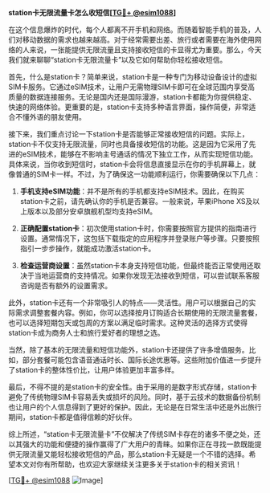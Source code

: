 **station卡无限流量卡怎么收短信[[TG💪+ @esim1088](https://t.me/s/esim1088)]**

在这个信息爆炸的时代，每个人都离不开手机和网络。而随着智能手机的普及，人们对移动数据的需求也越来越高。对于经常需要出差、旅行或者需要在海外使用网络的人来说，一张能提供无限流量且支持接收短信的卡显得尤为重要。那么，今天我们就来聊聊“station卡无限流量卡”以及它如何帮助你轻松接收短信。

首先，什么是station卡？简单来说，station卡是一种专门为移动设备设计的虚拟SIM卡服务。它通过eSIM技术，让用户无需物理SIM卡即可在全球范围内享受高质量的数据连接服务。无论是国内还是国际漫游，station卡都能为你提供稳定、快速的网络体验。更重要的是，station卡支持多种语言界面，操作简便，非常适合不懂外语的朋友使用。

接下来，我们重点讨论一下station卡是否能够正常接收短信的问题。实际上，station卡不仅支持无限流量，同时也具备接收短信的功能。这是因为它采用了先进的eSIM技术，能够在不影响主号通话的情况下独立工作，从而实现短信功能。具体来说，当你收到短信时，station卡会将信息直接显示在你的手机屏幕上，就像普通的SIM卡一样。不过，为了确保这一功能顺利运行，你需要确保以下几点：

1. **手机支持eSIM功能**：并不是所有的手机都支持eSIM技术。因此，在购买station卡之前，请先确认你的手机是否兼容。一般来说，苹果iPhone XS及以上版本以及部分安卓旗舰机型均支持eSIM。

2. **正确配置station卡**：初次使用station卡时，你需要按照官方提供的指南进行设置。通常情况下，这包括下载指定的应用程序并登录账户等步骤。只要按照指引一步步操作，就能成功激活station卡。

3. **检查运营商设置**：虽然station卡本身支持短信功能，但最终能否正常使用还取决于当地运营商的支持情况。如果你发现无法接收到短信，可以尝试联系客服咨询是否有额外的设置需求。

此外，station卡还有一个非常吸引人的特点——灵活性。用户可以根据自己的实际需求调整套餐内容。例如，你可以选择按月订购适合长期使用的无限流量套餐，也可以选择短期包天或包周的方案以满足临时需求。这种灵活的选择方式使得station卡成为商务人士和旅行爱好者的理想之选。

当然，除了基本的无限流量和短信功能外，station卡还提供了许多增值服务。比如，部分套餐可能包含语音通话时长、国际长途优惠等。这些附加价值进一步提升了station卡的整体性价比，让用户体验更加丰富多样。

最后，不得不提的是station卡的安全性。由于采用的是数字形式存储，station卡避免了传统物理SIM卡容易丢失或损坏的风险。同时，基于云技术的数据备份机制也让用户的个人信息得到了更好的保护。因此，无论是在日常生活中还是外出旅行期间，station卡都是值得信赖的好伙伴。

综上所述，“station卡无限流量卡”不仅解决了传统SIM卡存在的诸多不便之处，还以其强大的功能和便捷的操作赢得了广大用户的青睐。如果你正在寻找一款既能提供无限流量又能轻松接收短信的产品，那么station卡无疑是一个不错的选择。希望本文对你有所帮助，也欢迎大家继续关注更多关于station卡的相关资讯！

[[TG💪+ @esim1088](https://t.me/s/esim1088) ![Image](https://i.postimg.cc/4NQfJmqS/Snipaste-2025-05-13-00-14-12.png)]